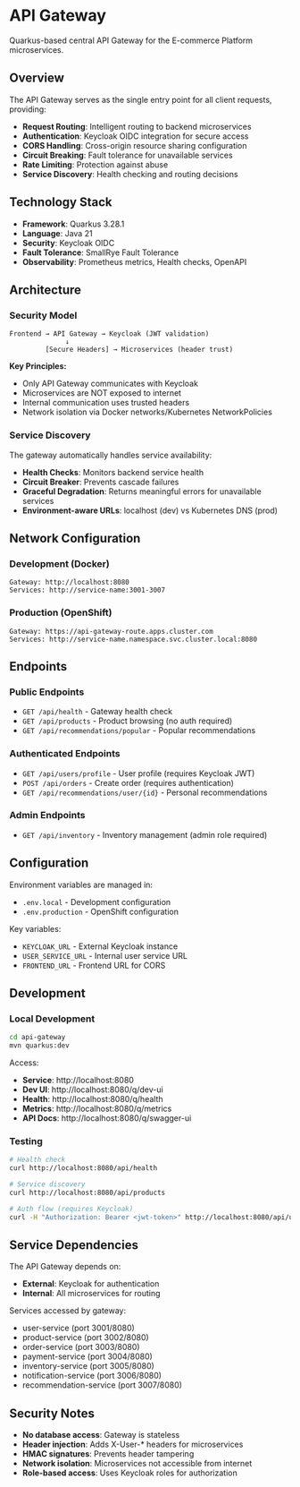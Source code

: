 # API Gateway

Quarkus-based central API Gateway for the E-commerce Platform microservices.

## Overview

The API Gateway serves as the single entry point for all client requests, providing:

- **Request Routing**: Intelligent routing to backend microservices
- **Authentication**: Keycloak OIDC integration for secure access
- **CORS Handling**: Cross-origin resource sharing configuration
- **Circuit Breaking**: Fault tolerance for unavailable services
- **Rate Limiting**: Protection against abuse
- **Service Discovery**: Health checking and routing decisions

## Technology Stack

- **Framework**: Quarkus 3.28.1
- **Language**: Java 21
- **Security**: Keycloak OIDC
- **Fault Tolerance**: SmallRye Fault Tolerance
- **Observability**: Prometheus metrics, Health checks, OpenAPI

## Architecture

### Security Model

```
Frontend → API Gateway → Keycloak (JWT validation)
              ↓
         [Secure Headers] → Microservices (header trust)
```

**Key Principles:**
- Only API Gateway communicates with Keycloak
- Microservices are NOT exposed to internet
- Internal communication uses trusted headers
- Network isolation via Docker networks/Kubernetes NetworkPolicies

### Service Discovery

The gateway automatically handles service availability:

- **Health Checks**: Monitors backend service health
- **Circuit Breaker**: Prevents cascade failures
- **Graceful Degradation**: Returns meaningful errors for unavailable services
- **Environment-aware URLs**: localhost (dev) vs Kubernetes DNS (prod)

## Network Configuration

### Development (Docker)
```
Gateway: http://localhost:8080
Services: http://service-name:3001-3007
```

### Production (OpenShift)
```
Gateway: https://api-gateway-route.apps.cluster.com
Services: http://service-name.namespace.svc.cluster.local:8080
```

## Endpoints

### Public Endpoints
- `GET /api/health` - Gateway health check
- `GET /api/products` - Product browsing (no auth required)
- `GET /api/recommendations/popular` - Popular recommendations

### Authenticated Endpoints
- `GET /api/users/profile` - User profile (requires Keycloak JWT)
- `POST /api/orders` - Create order (requires authentication)
- `GET /api/recommendations/user/{id}` - Personal recommendations

### Admin Endpoints
- `GET /api/inventory` - Inventory management (admin role required)

## Configuration

Environment variables are managed in:
- `.env.local` - Development configuration
- `.env.production` - OpenShift configuration

Key variables:
- `KEYCLOAK_URL` - External Keycloak instance
- `USER_SERVICE_URL` - Internal user service URL
- `FRONTEND_URL` - Frontend URL for CORS

## Development

### Local Development
```bash
cd api-gateway
mvn quarkus:dev
```

Access:
- **Service**: http://localhost:8080
- **Dev UI**: http://localhost:8080/q/dev-ui
- **Health**: http://localhost:8080/q/health
- **Metrics**: http://localhost:8080/q/metrics
- **API Docs**: http://localhost:8080/q/swagger-ui

### Testing
```bash
# Health check
curl http://localhost:8080/api/health

# Service discovery
curl http://localhost:8080/api/products

# Auth flow (requires Keycloak)
curl -H "Authorization: Bearer <jwt-token>" http://localhost:8080/api/users/profile
```

## Service Dependencies

The API Gateway depends on:
- **External**: Keycloak for authentication
- **Internal**: All microservices for routing

Services accessed by gateway:
- user-service (port 3001/8080)
- product-service (port 3002/8080)  
- order-service (port 3003/8080)
- payment-service (port 3004/8080)
- inventory-service (port 3005/8080)
- notification-service (port 3006/8080)
- recommendation-service (port 3007/8080)

## Security Notes

- **No database access**: Gateway is stateless
- **Header injection**: Adds X-User-* headers for microservices
- **HMAC signatures**: Prevents header tampering
- **Network isolation**: Microservices not accessible from internet
- **Role-based access**: Uses Keycloak roles for authorization